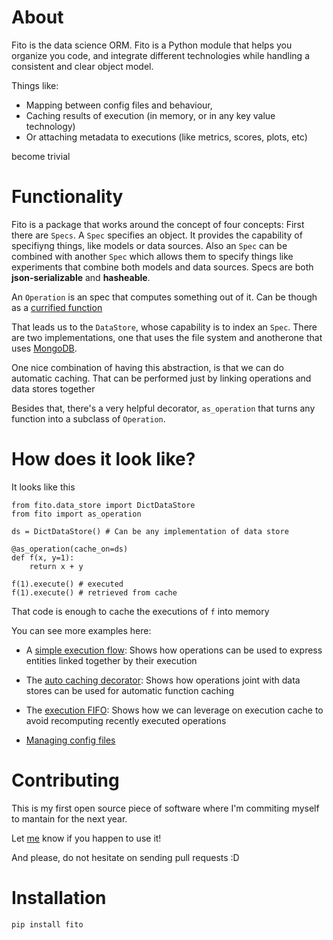 # About

Fito is the data science ORM. 
Fito is a Python module that helps you organize you code, and integrate
different technologies while handling a consistent and clear 
object model.

Things like:
 * Mapping between config files and behaviour, 
 * Caching results of execution (in memory, or in any key value technology)
 * Or attaching metadata to executions (like metrics, scores, plots, etc)
  
become trivial

# Functionality

Fito is a package that works around the concept of four concepts:
First there are `Specs`. A `Spec` specifies an object.
It provides the capability of specifiyng things, like models or data sources.
Also an `Spec` can be combined with another `Spec` which allows them to specify
things like experiments that combine both models and data sources.
Specs are both **json-serializable** and **hasheable**.
  
An `Operation` is an spec that computes something out of it. Can be though
as a [currified function](https://en.wikipedia.org/wiki/Currying#Illustration)

That leads us to the `DataStore`, whose capability is to index an `Spec`.
There are two implementations, one that uses the file system and 
anotherone that uses [MongoDB](https://www.mongodb.com/).

One nice combination of having this abstraction, is that we can do automatic caching.
That can be performed just by linking operations and data stores together 

Besides that, there's a very helpful decorator, `as_operation` that 
turns any function into a subclass of `Operation`.

# How does it look like?
It looks like this
```
from fito.data_store import DictDataStore
from fito import as_operation

ds = DictDataStore() # Can be any implementation of data store

@as_operation(cache_on=ds)
def f(x, y=1):
    return x + y

f(1).execute() # executed
f(1).execute() # retrieved from cache
```

That code is enough to cache the executions of `f` into memory

You can see more examples here:
* A [simple execution flow](https://github.com/elsonidoq/fito/blob/master/examples/Simple%20Flow.ipynb): 
Shows how operations can be used to express entities linked together by their execution

* The [auto caching decorator](https://github.com/elsonidoq/fito/blob/master/examples/Auto%20Caching.ipynb): 
Shows how operations joint with data stores can be used for automatic function caching

* The [execution FIFO](https://github.com/elsonidoq/fito/blob/master/examples/Expensive%20computations.ipynb): 
Shows how we can leverage on execution cache to avoid recomputing recently executed operations 

* [Managing config files](https://github.com/elsonidoq/fito/blob/master/examples/Handle%20config%20files.ipynb)

# Contributing
This is my first open source piece of software where I'm commiting myself to mantain for the next year. 

Let [me](https://twitter.com/ideasrapidas) know if you happen to use it! 

And please, do not hesitate on sending pull requests :D

# Installation

`pip install fito`


